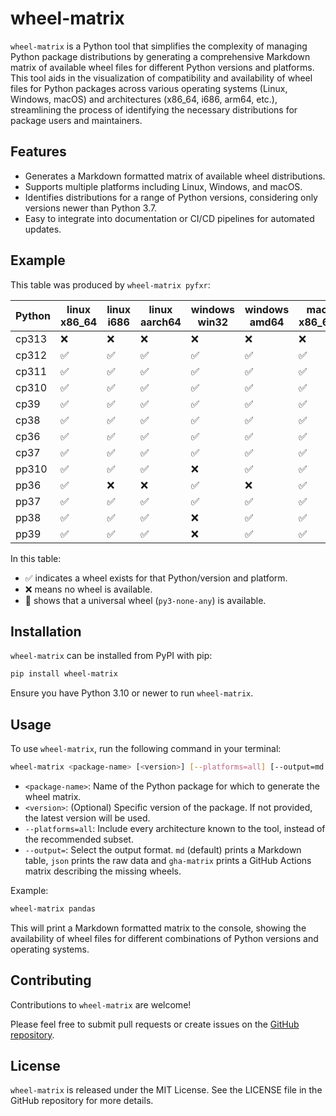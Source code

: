 # wheel-matrix

`wheel-matrix` is a Python tool that simplifies the complexity of managing Python package distributions by generating a comprehensive Markdown matrix of available wheel files for different Python versions and platforms. This tool aids in the visualization of compatibility and availability of wheel files for Python packages across various operating systems (Linux, Windows, macOS) and architectures (x86_64, i686, arm64, etc.), streamlining the process of identifying the necessary distributions for package users and maintainers.

## Features

- Generates a Markdown formatted matrix of available wheel distributions.
- Supports multiple platforms including Linux, Windows, and macOS.
- Identifies distributions for a range of Python versions, considering only versions newer than Python 3.7.
- Easy to integrate into documentation or CI/CD pipelines for automated updates.


## Example

This table was produced by `wheel-matrix pyfxr`:

| Python | linux x86_64 | linux i686 | linux aarch64 | windows win32 | windows amd64 | mac x86_64 | mac arm64 | musllinux aarch64 | musllinux i686 | musllinux x86_64 |
| ------ | ------------ | ---------- | ------------- | ------------- | ------------- | ---------- | --------- | ----------------- | -------------- | ---------------- |
| cp313  | ❌           | ❌         | ❌            | ❌            | ❌            | ❌         | ❌        | ❌                | ❌             | ❌               |
| cp312  | ✅           | ✅         | ✅            | ✅            | ✅            | ✅         | ✅        | ✅                | ✅             | ✅               |
| cp311  | ✅           | ✅         | ✅            | ✅            | ✅            | ✅         | ✅        | ✅                | ✅             | ✅               |
| cp310  | ✅           | ✅         | ✅            | ✅            | ✅            | ✅         | ✅        | ✅                | ✅             | ✅               |
| cp39   | ✅           | ✅         | ✅            | ✅            | ✅            | ✅         | ✅        | ✅                | ✅             | ✅               |
| cp38   | ✅           | ✅         | ✅            | ✅            | ✅            | ✅         | ✅        | ✅                | ✅             | ✅               |
| cp36   | ✅           | ✅         | ✅            | ✅            | ✅            | ✅         | ❌        | ✅                | ✅             | ✅               |
| cp37   | ✅           | ✅         | ✅            | ✅            | ✅            | ✅         | ❌        | ✅                | ✅             | ✅               |
| pp310  | ✅           | ✅         | ✅            | ❌            | ✅            | ✅         | ✅        | ❌                | ❌             | ❌               |
| pp36   | ✅           | ❌         | ❌            | ✅            | ❌            | ✅         | ❌        | ❌                | ❌             | ❌               |
| pp37   | ✅           | ✅         | ✅            | ✅            | ✅            | ✅         | ❌        | ❌                | ❌             | ❌               |
| pp38   | ✅           | ✅         | ✅            | ❌            | ✅            | ✅         | ✅        | ❌                | ❌             | ❌               |
| pp39   | ✅           | ✅         | ✅            | ❌            | ✅            | ✅         | ✅        | ❌                | ❌             | ❌               |
In this table:
- ✅ indicates a wheel exists for that Python/version and platform.
- ❌ means no wheel is available.
- 🐌 shows that a universal wheel (`py3-none-any`) is available.

## Installation

`wheel-matrix` can be installed from PyPI with pip:

```bash
pip install wheel-matrix
```

Ensure you have Python 3.10 or newer to run `wheel-matrix`.

## Usage

To use `wheel-matrix`, run the following command in your terminal:

```bash
wheel-matrix <package-name> [<version>] [--platforms=all] [--output=md|json|gha-matrix]
```

- `<package-name>`: Name of the Python package for which to generate the wheel matrix.
- `<version>`: (Optional) Specific version of the package. If not provided, the latest version will be used.
- `--platforms=all`: Include every architecture known to the tool, instead of the recommended subset.
- `--output=`: Select the output format. ``md`` (default) prints a Markdown table,
  ``json`` prints the raw data and ``gha-matrix`` prints a GitHub Actions matrix
  describing the missing wheels.

Example:

```bash
wheel-matrix pandas
```

This will print a Markdown formatted matrix to the console, showing the availability of wheel files for different combinations of Python versions and operating systems.

## Contributing

Contributions to `wheel-matrix` are welcome!

Please feel free to submit pull requests or create issues on the [GitHub repository](https://github.com/lordmauve/wheel-matrix).


## License

`wheel-matrix` is released under the MIT License. See the LICENSE file in the GitHub repository for more details.
